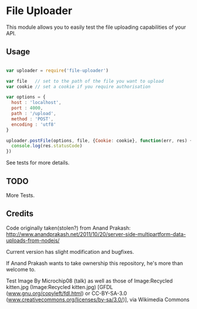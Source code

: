 # File Uploader

This module allows you to easily test the file uploading capabilities of
your API.

## Usage

```javascript

var uploader = require('file-uploader')

var file   // set to the path of the file you want to upload
var cookie // set a cookie if you require authorisation

var options = {
  host : 'localhost',
  port : 4000,
  path : '/upload',
  method : 'POST',
  encoding : 'utf8'
}

uploader.postFile(options, file, {Cookie: cookie}, function(err, res) {
  console.log(res.statusCode)
})

```

See tests for more details.

## TODO
More Tests.

## Credits
Code originally taken(stolen?) from Anand Prakash: http://www.anandprakash.net/2011/10/20/server-side-multipartform-data-uploads-from-nodejs/

Current version has slight modification and bugfixes.

If Anand Prakash wants to take ownership this repository, he's more than welcome to.


Test Image By Microchip08 (talk) as well as those of Image:Recycled kitten.jpg (Image:Recycled kitten.jpg) [GFDL (www.gnu.org/copyleft/fdl.html) or CC-BY-SA-3.0 (www.creativecommons.org/licenses/by-sa/3.0/)], via Wikimedia Commons
